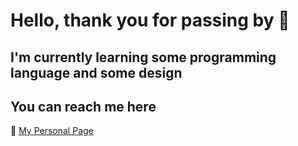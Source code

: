 # Hello, thank you for passing by 👋

## I'm currently learning some programming language and some design





## You can reach me here 

🛌   [My Personal Page](https://heeendri.github.io)
